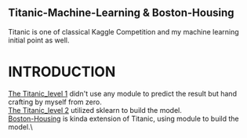 ## Titanic-Machine-Learning & Boston-Housing
Titanic is one of classical Kaggle Competition and my machine learning initial point as well.
# INTRODUCTION
[The Titanic_level 1]() didn't use any module to predict the result but hand crafting by myself from zero.\
[The Titanic_level 2]() utilized sklearn to build the model.\
[Boston-Housing]() is kinda extension of Titanic, using module to build the model.\
